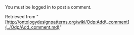 You must be logged in to post a comment.





Retrieved from "[http://ontologydesignpatterns.org/wiki/Odp:Add\_comment](../Odp/Add_comment.md)"